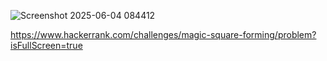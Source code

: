 ![Screenshot 2025-06-04 084412](https://github.com/user-attachments/assets/38999df5-c855-46ea-a4f4-4b615786ed0f)

https://www.hackerrank.com/challenges/magic-square-forming/problem?isFullScreen=true
